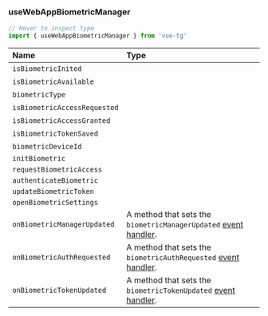 ### useWebAppBiometricManager

```ts twoslash
// Hover to inspect type
import { useWebAppBiometricManager } from 'vue-tg'
```

| Name                         | Type                                                                                                                          |
| :--------------------------- | :---------------------------------------------------------------------------------------------------------------------------- |
| `isBiometricInited`          | <!--@include: @/generated/BiometricManager-isInited.md --> <br/> <Badge type="info" text="⚡️ readonly reactive" />             |
| `isBiometricAvailable`       | <!--@include: @/generated/BiometricManager-isBiometricAvailable.md --> <br/> <Badge type="info" text="⚡️ readonly reactive" /> |
| `biometricType`              | <!--@include: @/generated/BiometricManager-biometricType.md --><br/> <Badge type="info" text="⚡️ readonly reactive" />         |
| `isBiometricAccessRequested` | <!--@include: @/generated/BiometricManager-isAccessRequested.md --><br/> <Badge type="info" text="⚡️ readonly reactive" />     |
| `isBiometricAccessGranted`   | <!--@include: @/generated/BiometricManager-isAccessGranted.md --><br/> <Badge type="info" text="⚡️ readonly reactive" />       |
| `isBiometricTokenSaved`      | <!--@include: @/generated/BiometricManager-isBiometricTokenSaved.md --><br/> <Badge type="info" text="⚡️ readonly reactive" /> |
| `biometricDeviceId`          | <!--@include: @/generated/BiometricManager-deviceId.md --><br/> <Badge type="info" text="⚡️ readonly reactive" />              |
| `initBiometric`              | <!--@include: @/generated/BiometricManager-init.md -->                                                                        |
| `requestBiometricAccess`     | <!--@include: @/generated/BiometricManager-requestAccess.md -->                                                               |
| `authenticateBiometric`      | <!--@include: @/generated/BiometricManager-authenticate.md -->                                                                |
| `updateBiometricToken`       | <!--@include: @/generated/BiometricManager-updateBiometricToken.md -->                                                        |
| `openBiometricSettings`      | <!--@include: @/generated/BiometricManager-openSettings.md -->                                                                |
| `onBiometricManagerUpdated`  | <Badge type="tip" text="Bot API 7.2+" /> A method that sets the `biometricManagerUpdated` [event handler](#event-handling).   |
| `onBiometricAuthRequested`   | <Badge type="tip" text="Bot API 7.2+" /> A method that sets the `biometricAuthRequested` [event handler](#event-handling).    |
| `onBiometricTokenUpdated`    | <Badge type="tip" text="Bot API 7.2+" /> A method that sets the `biometricTokenUpdated` [event handler](#event-handling).     |
